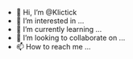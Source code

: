 - 👋 Hi, I’m @Klictick
- 👀 I’m interested in ...
- 🌱 I’m currently learning ...
- 💞️ I’m looking to collaborate on ...
- 📫 How to reach me ...

<!---
Klictick/Klictick is a ✨ special ✨ repository because its `README.md` (this file) appears on your GitHub profile.
You can click the Preview link to take a look at your changes.
--->
